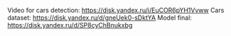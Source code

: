 Video for cars detection: https://disk.yandex.ru/i/EuCOR6pYH1Vvww
Cars dataset: https://disk.yandex.ru/d/gneUek0-sDktYA
Model final: https://disk.yandex.ru/d/SP8cyChBnukxbg
